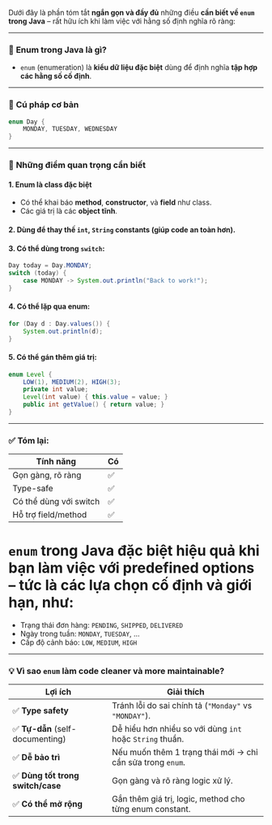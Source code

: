 Dưới đây là phần tóm tắt **ngắn gọn và đầy đủ** những điều **cần biết về `enum` trong Java** – rất hữu ích khi làm việc với hằng số định nghĩa rõ ràng:

---

### 🧩 **Enum trong Java** là gì?
- `enum` (enumeration) là **kiểu dữ liệu đặc biệt** dùng để định nghĩa **tập hợp các hằng số cố định**.

---

### 📌 **Cú pháp cơ bản**
```java
enum Day {
    MONDAY, TUESDAY, WEDNESDAY
}
```

---

### 🔑 **Những điểm quan trọng cần biết**

#### 1. Enum là **class đặc biệt**
- Có thể khai báo **method**, **constructor**, và **field** như class.
- Các giá trị là các **object tĩnh**.

#### 2. Dùng để thay thế `int`, `String` constants (giúp code an toàn hơn).

#### 3. Có thể dùng trong `switch`:
```java
Day today = Day.MONDAY;
switch (today) {
    case MONDAY -> System.out.println("Back to work!");
}
```

#### 4. Có thể lặp qua enum:
```java
for (Day d : Day.values()) {
    System.out.println(d);
}
```

#### 5. Có thể gán thêm giá trị:
```java
enum Level {
    LOW(1), MEDIUM(2), HIGH(3);
    private int value;
    Level(int value) { this.value = value; }
    public int getValue() { return value; }
}
```

---

### ✅ Tóm lại:
| Tính năng | Có |
|-----------|----|
| Gọn gàng, rõ ràng | ✅ |
| Type-safe | ✅ |
| Có thể dùng với switch | ✅ |
| Hỗ trợ field/method | ✅ |


# `enum` trong Java **đặc biệt hiệu quả** khi bạn làm việc với **predefined options** – tức là các lựa chọn cố định và giới hạn, như:

- Trạng thái đơn hàng: `PENDING`, `SHIPPED`, `DELIVERED`
- Ngày trong tuần: `MONDAY`, `TUESDAY`, ...
- Cấp độ cảnh báo: `LOW`, `MEDIUM`, `HIGH`

---

### 💡 Vì sao `enum` làm code **cleaner** và **more maintainable**?

| Lợi ích | Giải thích |
|--------|------------|
| ✅ **Type safety** | Tránh lỗi do sai chính tả (`"Monday"` vs `"MONDAY"`). |
| ✅ **Tự-dẫn** (self-documenting) | Dễ hiểu hơn nhiều so với dùng `int` hoặc `String` thuần. |
| ✅ **Dễ bảo trì** | Nếu muốn thêm 1 trạng thái mới → chỉ cần sửa trong `enum`. |
| ✅ **Dùng tốt trong switch/case** | Gọn gàng và rõ ràng logic xử lý. |
| ✅ **Có thể mở rộng** | Gắn thêm giá trị, logic, method cho từng enum constant. |